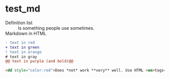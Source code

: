 # test_md
<dl>
  <dt>Definition list</dt>
  <dd>Is something people use sometimes.</dd>

  <dt>Markdown in HTML</dt>
  
</dl>

```diff
- text in red
+ text in green
! text in orange
# text in gray
@@ text in purple (and bold)@@
```

```html
<dd style="color:red">Does *not* work **very** well. Use HTML <em>tags</em>.</dd>
```
